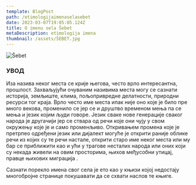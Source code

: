 ```yaml
---
template: BlogPost
path: /etimologijaimenaselasebet
date: 2023-03-07T19:05:05.124Z
title: O imenu sela Šebet
metaDescription: etimologija imena
thumbnail: /assets/ŠEBET.jpg
---
```

![Šebet](/assets/dobrodošli!.jpg "Dobrodošli!")

### УВОД

[](<>) Иза назива неког места се крије његова, често врло интересантна, прошлост. Захваљујући очуваним називима места могу се сазнати историја, земљиште, клима, пољопривредне делатности, природни ресурси тог краја. Врло често име места ипак није оно које је било пре много векова, променило се јер се и  друштво временом мења па се мења и језик којим људи говоре. Језик сваке нове генерације сваког народа је другачији јер се ствара од речи које они чују у свом окружењу које је и само променљиво. Откривањем промена које је претрпео одређени језик или дијалект могуће је открити раније облике речи из којих су те речи настале, открити старо име неког места или му бар се приближити као и ући у трагове несталих народа или оних који су некада живели на овим просторима, њихов међусобни утицај, правце њихових миграција .

Сазнати порекло имена свог села је ето као у књизи којој недостају многобројне странице покушавати да се схвати наслов те књиге.
